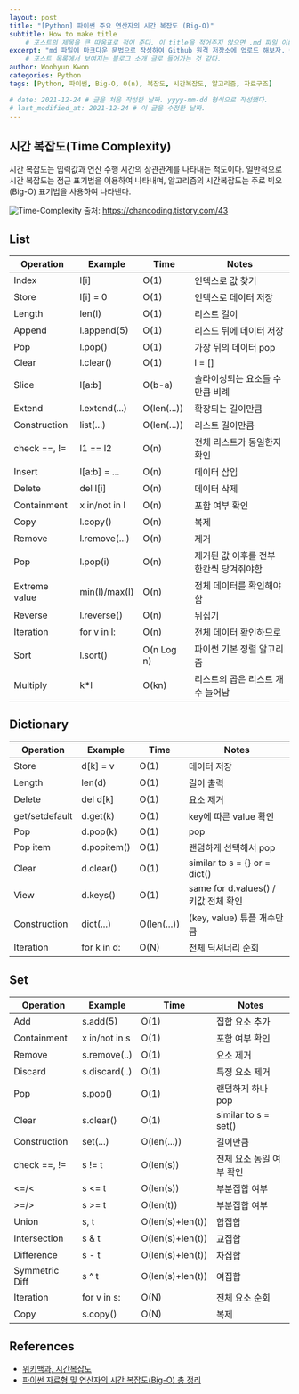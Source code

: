 ```yaml
--- 
layout: post
title: "[Python] 파이썬 주요 연산자의 시간 복잡도 (Big-O)"
subtitle: How to make title
    # 포스트의 제목을 큰 따옴표로 적어 준다. 이 title을 적어주지 않으면 .md 파일 이름으로 적어주었던 title 부분이 제목으로 업로드 된다.
excerpt: "md 파일에 마크다운 문법으로 작성하여 Github 원격 저장소에 업로드 해보자. 에디터는 Visual Studio code 사용! 로컬 서버에서 확인도 해보자. "
    # 포스트 목록에서 보여지는 블로그 소개 글로 들어가는 것 같다.
author: Woohyun Kwon
categories: Python
tags: [Python, 파이썬, Big-O, O(n), 복잡도, 시간복잡도, 알고리즘, 자료구조]

# date: 2021-12-24 # 글을 처음 작성한 날짜. yyyy-mm-dd 형식으로 작성했다.
# last_modified_at: 2021-12-24 # 이 글을 수정한 날짜.
---
```


## 시간 복잡도(Time Complexity)

시간 복잡도는 입력값과 연산 수행 시간의 상관관계를 나타내는 척도이다. 일반적으로 시간 복잡도는 점근 표기법을 이용하여 나타내며, 알고리즘의 시간복잡도는 주로 빅오(Big-O) 표기법을 사용하여 나타낸다.


![Time-Complexity](https://img1.daumcdn.net/thumb/R1280x0/?scode=mtistory2&fname=https%3A%2F%2Fblog.kakaocdn.net%2Fdn%2FbMi9Ge%2FbtqCinZoy5c%2FGBOJgXYNHcEof0UWZkVZLK%2Fimg.png)
출처: https://chancoding.tistory.com/43

## List

| Operation | Example  | Time | Notes |
| --------- | -------- | ----- | ----- |
| Index | l[i]	| O(1)	| 인덱스로 값 찾기 | 
| Store	| l[i] = 0	| O(1)	| 인덱스로 데이터 저장 |
| Length | len(l)	| O(1)	| 리스트 길이 | 
| Append | l.append(5)	| O(1)	| 리스드 뒤에 데이터 저장 | 
| Pop	| l.pop()	| O(1)	| 가장 뒤의 데이터 pop | 
| Clear	| l.clear()	| O(1)	| l = [] | 
| Slice	| l[a:b] | O(b-a) | 슬라이싱되는 요소들 수 만큼 비례 |
| Extend | l.extend(...) | O(len(...)) | 확장되는 길이만큼 | 
| Construction | list(...) | O(len(...)) | 리스트 길이만큼 | 
| check ==, != | l1 == l2 | O(n) | 전체 리스트가 동일한지 확인
| Insert | l[a:b] = ... | O(n) | 데이터 삽입
| Delete | del l[i] | O(n) | 데이터 삭제
| Containment | x in/not in l | O(n) | 포함 여부 확인
| Copy | l.copy() | O(n) | 복제
| Remove | l.remove(...) | O(n) | 제거
| Pop | l.pop(i) | O(n) | 제거된 값 이후를 전부 한칸씩 당겨줘야함
| Extreme value | min(l)/max(l) | O(n) | 전체 데이터를 확인해야함
| Reverse | l.reverse() | O(n) | 뒤집기
| Iteration | for v in l: | O(n) | 전체 데이터 확인하므로
| Sort | l.sort() | O(n Log n) | 파이썬 기본 정렬 알고리즘
| Multiply	| k*l | O(kn) | 리스트의 곱은 리스트 개수 늘어남

## Dictionary

| Operation | Example  | Time | Notes |
| --------- | -------- | ----- | ----- |
| Store | d[k] = v | O(1) | 데이터 저장 | 
| Length | len(d) | O(1) | 길이 출력 | 
| Delete | del d[k] | O(1) | 요소 제거 | 
| get/setdefault | d.get(k) | O(1) | key에 따른 value 확인 | 
| Pop | d.pop(k) | O(1) | pop | 
| Pop item | d.popitem() | O(1) | 랜덤하게 선택해서 pop | 
| Clear | d.clear() | O(1) | similar to s = {} or = dict() | 
| View | d.keys() | O(1) | same for d.values() / 키값 전체 확인 | 
| Construction | dict(...) | O(len(...)) | (key, value) 튜플 개수만큼 | 
| Iteration | for k in d: | O(N) | 전체 딕셔너리 순회 | 

## Set

| Operation | Example  | Time | Notes |
| --------- | -------- | ----- | ----- |
| Add | s.add(5) | O(1) | 집합 요소 추가
| Containment | x in/not in s | O(1) | 포함 여부 확인
| Remove | s.remove(..) | O(1) | 요소 제거
| Discard | s.discard(..) | O(1) | 특정 요소 제거
| Pop | s.pop() | O(1) | 랜덤하게 하나 pop
| Clear | s.clear() | O(1) | similar to s = set()
| Construction | set(...) | O(len(...)) | 길이만큼
| check ==, != | s != t | O(len(s)) | 전체 요소 동일 여부 확인 |
| <=/< | s <= t | O(len(s)) | 부분집합 여부 |
| >=/> | s >= t | O(len(t)) | 부분집합 여부 |
| Union | s, t | O(len(s)+len(t)) | 합집합 |
| Intersection | s & t | O(len(s)+len(t)) | 교집합
| Difference | s - t | O(len(s)+len(t)) | 차집합
| Symmetric Diff | s ^ t | O(len(s)+len(t)) | 여집합
| Iteration | for v in s: | O(N) | 전체 요소 순회
| Copy | s.copy() | O(N) | 복제

## References

- [위키백과, 시간복잡도](https://ko.wikipedia.org/wiki/%EC%8B%9C%EA%B0%84_%EB%B3%B5%EC%9E%A1%EB%8F%84)
- [파이썬 자료형 및 연산자의 시간 복잡도(Big-O) 총 정리](https://chancoding.tistory.com/43)
